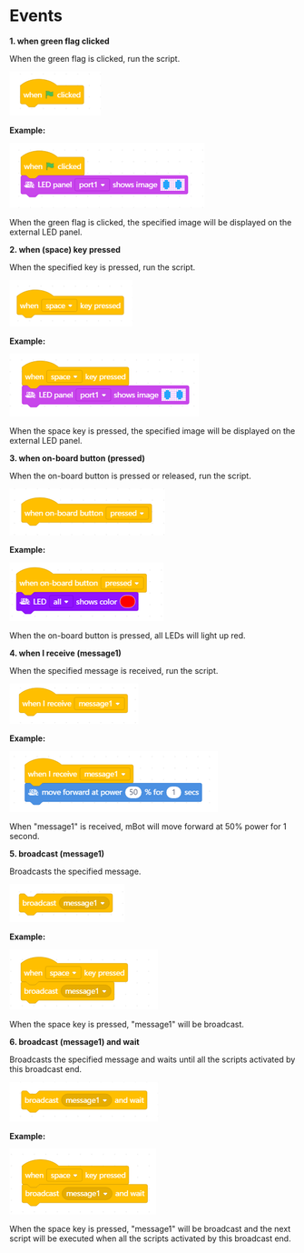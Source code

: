 # Events

**1. when green flag clicked**

When the green flag is clicked, run the script.

![](../../.gitbook/assets/0%20%2810%29.png)

**Example:**

![](../../.gitbook/assets/1%20%2817%29.png)

When the green flag is clicked, the specified image will be displayed on the external LED panel.

**2. when \(space\) key pressed**

When the specified key is pressed, run the script.

![](../../.gitbook/assets/2%20%286%29.png)

**Example:**

![](../../.gitbook/assets/3%20%2811%29.png)

When the space key is pressed, the specified image will be displayed on the external LED panel.

**3. when on-board button \(pressed\)**

When the on-board button is pressed or released, run the script.

![](../../.gitbook/assets/4.png)

**Example:**

![](../../.gitbook/assets/5%20%2812%29.png)

When the on-board button is pressed, all LEDs will light up red.

**4. when I receive \(message1\)**

When the specified message is received, run the script.

![](../../.gitbook/assets/6%20%284%29.png)

**Example:**

![](../../.gitbook/assets/7%20%288%29.png)

When "message1" is received, mBot will move forward at 50% power for 1 second.

**5. broadcast \(message1\)**

Broadcasts the specified message.

![](../../.gitbook/assets/8%20%284%29.png)

**Example:**

![](../../.gitbook/assets/9%20%284%29.png)

When the space key is pressed, "message1" will be broadcast.

**6. broadcast \(message1\) and wait**

Broadcasts the specified message and waits until all the scripts activated by this broadcast end.

![](../../.gitbook/assets/10%20%283%29.png)

**Example:**

![](../../.gitbook/assets/11%20%282%29.png)

When the space key is pressed, "message1" will be broadcast and the next script will be executed when all the scripts activated by this broadcast end.


